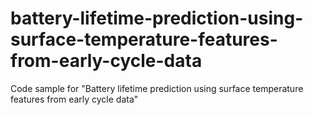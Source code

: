 # battery-lifetime-prediction-using-surface-temperature-features-from-early-cycle-data
Code sample for "Battery lifetime prediction using surface temperature features from early cycle data"
